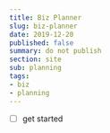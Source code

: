 ```yaml
---
title: Biz Planner
slug: biz-planner
date: 2019-12-20
published: false
summary: do not publish
section: site
sub: planning
tags:
- biz
- planning
---
```


- [ ] get started